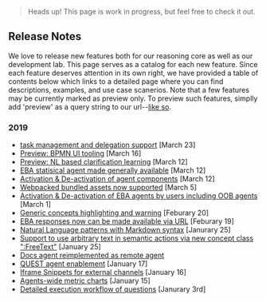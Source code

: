 > Heads up! This page is work in progress, but feel free to check it out.

## Release Notes

We love to release new features both for our reasoning core as well as our development lab. This page serves as a catalog for each new feature. Since each feature deserves attention in its own right, we have provided a table of contents below which links to a detailed page where you can find descriptions, examples, and use case scanerios. Note that a few features may be currently marked as preview only. To preview such features, simplly add 'preview' as a query string to our url--[like so](https://eba.ibm.com/assistant?preview).

### 2019
 * [task management and delegation support](./blogs/TaskManagement.md) [March 23]
 * [Preview: BPMN UI tooling](./blogs/BPMN.md) [March 16]
 * [Preview: NL based clarification learning](./blogs/NLLearning.md) [March 12]
 * [EBA statisical agent made generally available](./blogs/StatisicsAgent.md) [March 12]
 * [Activation & De-activation of agent components](./blogs/ComponentActivation.md) [March 12]
 * [Webpacked bundled assets now supported](./blogs/WebpackAssets.md) [March 5]
 * [Activation & De-activation of EBA agents by users including OOB agents](./blogs/AgentActivation.md) [March 1]
 * [Generic concepts highlighting and warning](./blogs/GenericConceptsHighlight.md) [Feburary 20]
 * [EBA responses now can be made available via URL](./blogs/PortableSnippets.md) [Feburary 19]
 * [Natural Language patterns with Markdown syntax](./blogs/MarkdownPatterns.md) [Janurary 25]
 * [Support to use arbitrary text in semantic actions via new concept class ":FreeText"](./blogs/FreeText.md) [January 25]
 * [Docs agent reimplemented as remote agent](./blogs/RemoteDocsAgent.md)
 * [QUEST agent enablement](./blogs/QuestIntegration.md) [January 17]
 * [Iframe Snippets for external channels](./blogs/ChannelSnippets.md) [January 16]
 * [Agents-wide metric charts](./blogs/AgentsMetrics.md) [January 15]
 * [Detailed execution workflow of questions](./blogs/ExecutionWorkflow.md) [Janurary 3rd] 
